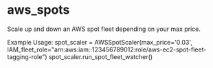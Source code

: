 # aws_spots

Scale up and down an AWS spot fleet depending on your max price.

Example Usage:
spot_scaler = AWSSpotScaler(max_price='0.03', IAM_fleet_role="arn:aws:iam::123456789012:role/aws-ec2-spot-fleet-tagging-role")
spot_scaler.run_spot_fleet_watcher()
